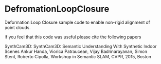 # DefromationLoopClosure
Deformation Loop Closure sample code to enable non-rigid alignment of point clouds. 

If you feel that this code was useful please cite the following papers 

SynthCam3D: SynthCam3D: Semantic Understanding With Synthetic Indoor Scenes
Ankur Handa, Viorica Patraucean, Vijay Badrinarayanan, Simon Stent, Roberto Cipolla, 
Workshop in Semantic SLAM, CVPR, 2015, Boston

